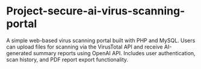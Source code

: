 # Project-secure-ai-virus-scanning-portal
A simple web-based virus scanning portal built with PHP and MySQL. Users can upload files for scanning via the VirusTotal API and receive AI-generated summary reports using OpenAI API. Includes user authentication, scan history, and PDF report export functionality.
